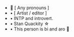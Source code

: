 - 💫 [ Any pronouns ]
- • [ Artist / editor ]
- • INTP and introvert.
- • Stan Quackity ☆
- • This person is bi and aro 💫

<!---
Il0vequackty/Il0vequackty is a ✨ special ✨ repository because its `README.md` (this file) appears on your GitHub profile.
You can click the Preview link to take a look at your changes.
--->
